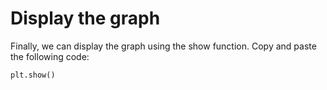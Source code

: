 # Display the graph

Finally, we can display the graph using the show function. Copy and paste the following code:

```python
plt.show()
```
